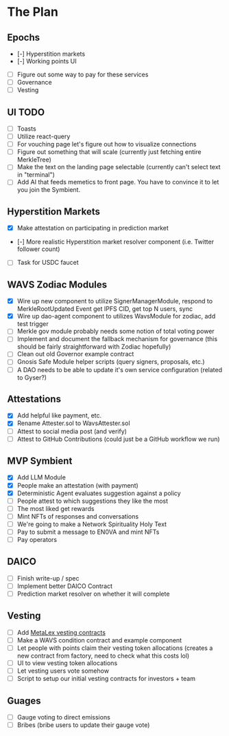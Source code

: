 # The Plan

## Epochs
- [-] Hyperstition markets
- [-] Working points UI
- [ ] Figure out some way to pay for these services
- [ ] Governance
- [ ] Vesting

## UI TODO
- [ ] Toasts
- [ ] Utilize react-query
- [ ] For vouching page let's figure out how to visualize connections
- [ ] Figure out something that will scale (currently just fetching entire MerkleTree)
- [ ] Make the text on the landing page selectable (currently can't select text in "terminal")
- [ ] Add AI that feeds memetics to front page. You have to convince it to let you join the Symbient.

## Hyperstition Markets
- [x] Make attestation on participating in prediction market
- [-] More realistic Hyperstition market resolver component (i.e. Twitter follower count)
- [ ] Task for USDC faucet

## WAVS Zodiac Modules
- [x] Wire up new component to utilize SignerManagerModule, respond to MerkleRootUpdated Event get IPFS CID, get top N users, sync
- [x] Wire up dao-agent component to utilizes WavsModule for zodiac, add test trigger
- [ ] Merkle gov module probably needs some notion of total voting power
- [ ] Implement and document the fallback mechanism for governance (this should be fairly straightforward with Zodiac hopefully)
- [ ] Clean out old Governor example contract
- [ ] Gnosis Safe Module helper scripts (query signers, proposals, etc.)
- [ ] A DAO needs to be able to update it's own service configuration (related to Gyser?)

## Attestations
- [x] Add helpful like payment, etc.
- [x] Rename Attester.sol to WavsAttester.sol
- [ ] Attest to social media post (and verify)
- [ ] Attest to GitHub Contributions (could just be a GitHub workflow we run)

## MVP Symbient
- [x] Add LLM Module
- [x] People make an attestation (with payment)
- [x] Deterministic Agent evaluates suggestion against a policy
- [ ] People attest to which suggestions they like the most
- [ ] The most liked get rewards
- [ ] Mint NFTs of responses and conversations
- [ ] We're going to make a Network Spirituality Holy Text
- [ ] Pay to submit a message to EN0VA and mint NFTs
- [ ] Pay operators

## DAICO
- [ ] Finish write-up / spec
- [ ] Implement better DAICO Contract
- [ ] Prediction market resolver on whether it will complete

## Vesting
- [ ] Add [MetaLex vesting contracts](https://github.com/MetaLex-Tech/MetaVesT)
- [ ] Make a WAVS condition contract and example component
- [ ] Let people with points claim their vesting token allocations (creates a new contract from factory, need to check what this costs lol)
- [ ] UI to view vesting token allocations
- [ ] Let vesting users vote somehow
- [ ] Script to setup our initial vesting contracts for investors + team

## Guages
- [ ] Gauge voting to direct emissions
- [ ] Bribes (bribe users to update their gauge vote)
